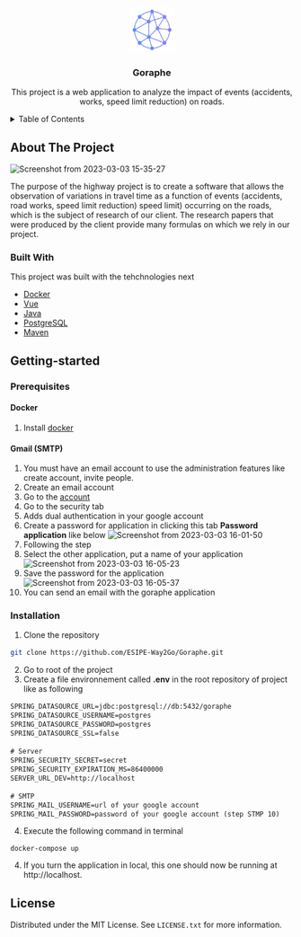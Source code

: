 <div align="center">
  <a href="https://github.com/ESIPE-Way2Go/Goraphe">
    <img src="/frontend/src/assets/Goraphe_small_no_text.png" alt="Logo" width="80" height="80">
  </a>

  <h3 align="center">Goraphe</h3>

  <p align="center">
      This project is a web application to analyze the impact of events (accidents, works, speed limit reduction) on roads. 
  </p>
</div>

<!-- TABLE OF CONTENTS -->
<details>
  <summary>Table of Contents</summary>
  <ol>
    <li>
      <a href="#about-the-project">About The Project</a>
      <ul>
        <li><a href="#built-with">Built With</a></li>
      </ul>
    </li>
    <li>
      <a href="#getting-started">Getting Started</a>
      <ul>
        <li><a href="#prerequisites">Prerequisites</a></li>        
        <li><a href="#installation">Installation</a></li>
      </ul>
    </li>
    <li><a href="#license">License</a></li>
    <li><a href="#contact">Contact</a></li>
    <li><a href="#acknowledgments">Acknowledgments</a></li>
  </ol>
</details>

<!-- ABOUT THE PROJECT -->
## About The Project
![Screenshot from 2023-03-03 15-35-27](https://user-images.githubusercontent.com/58255353/222748570-a90337ce-0c46-4b6a-8119-e3369e416718.png)

The purpose of the highway project is to create a software that allows the observation of
variations in travel time as a function of events (accidents, road works, speed limit reduction)
speed limit) occurring on the roads, which is the subject of research
of our client. The research papers that were produced by the client provide
many formulas on which we rely in our project.

### Built With

This project was built with the tehchnologies next
- [Docker](https://www.docker.com/)
- [Vue](https://vuejs.org/)
- [Java](https://www.java.com/en/)
- [PostgreSQL](https://www.postgresql.org/)
- [Maven](https://maven.apache.org/)

## Getting-started

### Prerequisites
#### Docker
1. Install [docker](https://docs.docker.com/desktop/)

#### Gmail (SMTP)
1. You must have an email account to use the administration features like create account, invite people.
2. Create an email account 
3. Go to the [account](https://myaccount.google.com/u/1/?utm_source=OGB&utm_medium=app)
4. Go to the security tab
5. Adds dual authentication in your google account
6. Create a password for application in clicking this tab **Password application** like below
![Screenshot from 2023-03-03 16-01-50](https://user-images.githubusercontent.com/58255353/222754239-b2fdb9cf-22df-42fc-8348-1bbdf064b8b0.png)
7. Following the step 
8. Select the other application, put a name of your application
![Screenshot from 2023-03-03 16-05-23](https://user-images.githubusercontent.com/58255353/222754842-c280d4bb-df38-4386-9000-d12e6aa2fa18.png)
9. Save the password for the application 
![Screenshot from 2023-03-03 16-05-37](https://user-images.githubusercontent.com/58255353/222754939-3ca1da48-ea4b-4094-8f1f-63b34d824642.png)
10. You can send an email with the goraphe application

### Installation
1. Clone the repository
```bash
git clone https://github.com/ESIPE-Way2Go/Goraphe.git
```
2. Go to root of the project
3. Create a file environnement called **.env** in the root repository of project like as following
```
SPRING_DATASOURCE_URL=jdbc:postgresql://db:5432/goraphe
SPRING_DATASOURCE_USERNAME=postgres
SPRING_DATASOURCE_PASSWORD=postgres
SPRING_DATASOURCE_SSL=false

# Server
SPRING_SECURITY_SECRET=secret
SPRING_SECURITY_EXPIRATION_MS=86400000
SERVER_URL_DEV=http://localhost

# SMTP
SPRING_MAIL_USERNAME=url of your google account
SPRING_MAIL_PASSWORD=password of your google account (step STMP 10)
```
4. Execute the following command in terminal 
```
docker-compose up
```
4. If you turn the application in local, this one should now be running at http://localhost.

<!-- LICENSE -->
## License
Distributed under the MIT License. See `LICENSE.txt` for more information.
